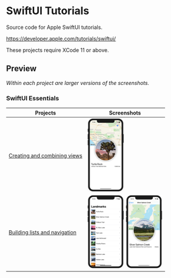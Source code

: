 # SwiftUI Tutorials

Source code for Apple SwiftUI tutorials.

https://developer.apple.com/tutorials/swiftui/

These projects require XCode 11 or above.

## Preview

*Within each project are larger versions of the screenshots.*

### SwiftUI Essentials

Projects | Screenshots
---      | ---
[Creating and combining views](01-SwiftUIEssentials/01-CreatingAndCombiningViews) | ![screen01](01-SwiftUIEssentials/01-CreatingAndCombiningViews/screenshots/small/screen01.png)
[Building lists and navigation](01-SwiftUIEssentials/02-BuildingListsAndNavigation) | ![screen01](01-SwiftUIEssentials/02-BuildingListsAndNavigation/screenshots/small/screen01.png) ![screen01](01-SwiftUIEssentials/02-BuildingListsAndNavigation/screenshots/small/screen02.png)

